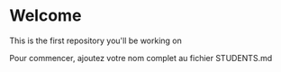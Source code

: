 # Welcome
This is the first repository you'll be working on

Pour commencer, ajoutez votre nom complet au fichier STUDENTS.md
